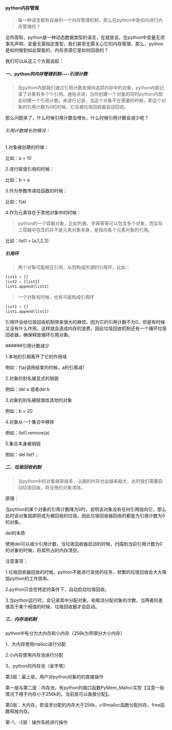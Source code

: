 #### python内存管理

> 每一种语言都有自身的一个内存管理机制，那么在python中是如何进行内存管理的？

总所周知，python是一种动态数据类型的语言，在就是说，在python中变量无须事先声明、变量无需指定类型，我们甚至无需关心它的内存管理，那么，python是如何做到如此智能的，内存资源它是如何回收的？

我们可以从这三个方面说起：

##### 一、python的内存管理机制----引用计数

> 在python内部我们通过引用计数来保持追踪内存中的对象，python内部记录了对象有多个个引用。通俗点说，当你创建一个对象的同时python内部会创建一个引用计数，来进行记录，当这个对象不在需要的时候，即这个对象的引用计数为0的时候，它会被垃圾回收器自动回收。

那么问题来了，什么时候引用计数会增长，什么时候引用计数会减少呢？

###### 引用计数增长的情况：

1.对象被创建的时候：

比如：a = 10

2.进行赋值引用的时候：

比如：b =  a

3.作为参数传递给函数的时候：

比如：f(a)

4.作为元素存在于其他对象中的时候：

> python的一个容器对象，比如列表、字典等等可以包含多个对象，而实际上容器中包含的并不是元素对象本身，是指向各个元素对象的引用。

比如：list1 = [a,1,2,3]

##### 引用环

> 两个对象可能相互引用，从而构成所谓的引用环，比如：

```python
list1 = []
list2 = [list1]
list1.append(list2)
```

> 一个对象有时候，也有可能构成引用环

```python
list1 = []
list1.append(list1)
```

引用环会给垃圾回收机制带来很大的麻烦，因为它的引用计数不为0，但是有时候又没有什么作用。这样就会造成内存的浪费，因此垃圾回收机制还有一个循环垃圾回收器，确保释放循环引用对象。

######引用计数减少

1.本地的引用离开了它的作用域

例如：f(a)调用结束的时候，a的引用减1

2.对象的别名被显式的销毁

例如：del a 或者del  b

3.对象的别名被赋值给其他的对象

例如：b = 20

4.对象从一个集合中移除

例如：list1.remove(a)

5.集合本身被销毁

例如：del  list1；

##### 二、垃圾回收机制

> 当python中的对象越来越多，占据的内存也会越来越大，此时我们需要启动垃圾回收，将没用的对象清除。

原理：

当python的某个对象的引用计数降为0时，说明该对象没有任何引用指向它，那么此时该对象就即将成为被回收的垃圾。因此垃圾回收器回收的都是为引用计数为0的对象。

del的本质

使用del可以减少引用计数，当垃圾回收器启动的时候，扫描到当前引用计数为0的对象的时候，将其所占的内存清空。

注意事项：

1.垃圾回收器回收的时候，python不能进行其他的任务，频繁的垃圾回收会大大降低python的工作效率。

2.python只会在特定的条件下，自动启动垃圾回收。

3.当python运行时，会记录其中分配对象，和取消分配对象的次数，当两者的差值高于某个阀值的时候，垃圾回收器才会启动。

##### 三、内存池机制

python中有分为大内存和小内存（256k为界限分大小内存）

1、大内存使用malloc进行分配

2.小内存使用内存池进行分配

3、python的内存池（金字塔）

第3层：最上层，用户对python对象的的直接操作

第一层与第二层：内存池，有python的接口函数PyMem_Malloc实现【注意一般情况下用于内存小于256k的，当前层可以直接分配】。

第0层：大内存，若请求分配的内存大于256k，c中malloc函数分配内存，free函数释放内存。

第-1，-2层：操作系统进行操作











